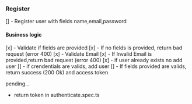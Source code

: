 ### Register
[] - Register user with fields name,email,password
 

#### Business logic
[x] - Validate if fields are provided
[x] - If no fields is provided, return bad request (error 400)
[x] - Validate Email
[x] - If Invalid Email is provided,return bad request (error 400)
[x] - if user already exists no add user
[] - if crendentials are valids, add user 
[] - If fields provided are valids, return success (200 Ok) and access token


pending...
- return token in authenticate.spec.ts